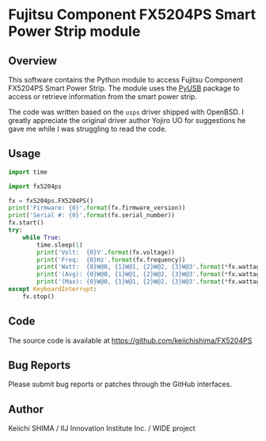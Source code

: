 # Fujitsu Component FX5204PS Smart Power Strip module

## Overview

This software contains the Python module to access Fujitsu Component
FX5204PS Smart Power Strip.  The module uses the
[PyUSB](https://walac.github.io/pyusb/) package to access or retrieve
information from the smart power strip.

The code was written based on the ``usps`` driver shipped with OpenBSD.
I greatly appreciate the original driver author Yojiro UO for
suggestions he gave me while I was struggling to read the code.


## Usage

```python
import time

import fx5204ps

fx = fx5204ps.FX5204PS()
print('Firmware: {0}'.format(fx.firmware_version))
print('Serial #: {0}'.format(fx.serial_number))
fx.start()
try:
    while True:
        time.sleep(1)
        print('Volt:  {0}V'.format(fx.voltage))
        print('Freq:  {0}Hz'.format(fx.frequency))
        print('Watt:  {0}W@0, {1}W@1, {2}W@2, {3}W@3'.format(*fx.wattage))
        print('(Avg): {0}W@0, {1}W@1, {2}W@2, {3}W@3'.format(*fx.wattage_avg))
        print('(Max): {0}W@0, {1}W@1, {2}W@2, {3}W@3'.format(*fx.wattage_max))
except KeyboardInterrupt:
    fx.stop()
```


## Code

The source code is available at
https://github.com/keiichishima/FX5204PS


## Bug Reports

Please submit bug reports or patches through the GitHub interfaces.


## Author

Keiichi SHIMA
/ IIJ Innovation Institute Inc.
/ WIDE project
